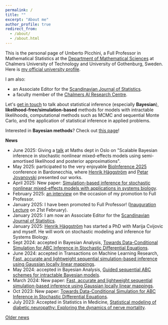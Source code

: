 ```yaml
---
permalink: /
title: ""
excerpt: "About me"
author_profile: true
redirect_from: 
  - /about/
  - /about.html
---
```


This is the personal page of Umberto Picchini, a Full Professor in Mathematical Statistics at the [Department of Mathematical Sciences](https://www.chalmers.se/en/departments/math/Pages/default.aspx) at Chalmers University of Technology and University of Gothenburg, Sweden. Here is <a href="https://www.gu.se/en/about/find-staff/umbertopicchini">my official university profile</a>. 

I am also:
* an Associate Editor for the [Scandinavian Journal of Statistics](https://onlinelibrary.wiley.com/journal/14679469).
* a faculty member of the [Chalmers AI Research Centre](https://www.chalmers.se/en/centres/chair/). 

Let's [get in touch](contact) to talk about statistical inference (especially **Bayesian**), **likelihood-free/simulation-based** methods for models with intractable likelihoods, computational methods such as MCMC and sequential Monte Carlo, and the application of statistical inference in applied problems.

Interested in **Bayesian methods**? Check out [this page](bayes)!


**News**

- June 2025: Giving a [talk](https://www.mn.uio.no/math/english/research/groups/statistics-data-science/events/seminars/spring_2025/umberto-picchini.html) at Maths dept in Oslo on "Scalable Bayesian inference in stochastic nonlinear mixed-effects models using semi-amortised likelihood and posterior approximations".
- May 2025: participated to the very enjoyable [BioInference 2025](https://bioinference.github.io/2025/) conference in Bardonecchia, where [Henrik Häggström](https://www.chalmers.se/en/persons/henhagg/) and [Petar Jovanovski](https://research.chalmers.se/en/person/?cid=petarj) presented our works.
- April 2025: New paper: [Simulation-based inference for stochastic nonlinear mixed-effects models with applications in systems biology](https://arxiv.org/abs/2504.11279).
- February 2025: [an interview](https://www.chalmers.se/en/current/news/mv-statistical-inference-and-simulations-in-stochastic-modelling/) on the occasion of my promotion to Full Professor.
- January 2025: I have been promoted to Full Professor! ([Inauguration Lecture](https://www.chalmers.se/en/current/calendar/mv-inauguration-lecture-umberto-picchini/) on 21st February).
- January 2025: I am now an Associate Editor for the [Scandinavian Journal of Statistics](https://onlinelibrary.wiley.com/journal/14679469).
- January 2025: [Henrik Häggström](https://www.chalmers.se/en/persons/henhagg/) has started a PhD with Marija Cvijovic and myself. He will work on stochastic modeling and inference for Systems Biology.
- Sept 2024: accepted in Bayesian Analysis, [Towards Data-Conditional Simulation for ABC Inference in Stochastic Differential Equations](https://doi.org/10.1214/24-BA1467).
- June 2024: accepted in Transactions on Machine Learning Research, [Fast, accurate and lightweight sequential simulation-based inference using Gaussian locally linear mappings](https://openreview.net/forum?id=Q0nzpRcwWn).
- May 2024: accepted in Bayesian Analysis, [Guided sequential ABC schemes for intractable Bayesian models](https://doi.org/10.1214/24-BA1451).
- March 2024: New paper: [Fast, accurate and lightweight sequential simulation-based inference using Gaussian locally linear mappings](https://arxiv.org/abs/2403.07454).
- Oct 2023: New paper: [Towards Data-Conditional Simulation for ABC Inference in Stochastic Differential Equations](https://arxiv.org/abs/2310.10329).
- July 2023: Accepted in Statistics in Medicine, [Statistical modeling of diabetic neuropathy: Exploring the dynamics of nerve mortality](https://arxiv.org/abs/2302.06374).

[Older news](oldnews)
